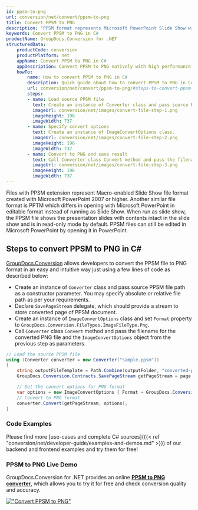 ```yaml
---
id: ppsm-to-png
url: conversion/net/convert/ppsm-to-png
title: Convert PPSM to PNG
description: "PPSM format represents Microsoft PowerPoint Slide Show with .ppsm extension. Learn how to convert PPSM to PNG file programmatically in C# language using GroupDocs.Conversion for .NET library."
keywords: Convert PPSM to PNG in C#
productName: GroupDocs.Conversion for .NET
structuredData:
    productCode: conversion
    productPlatform: net
    appName: Convert PPSM to PNG in C#
    appDescription: Convert PPSM to PNG natively with high performance using C# language and server side GroupDocs.Conversion for .NET APIs, without the use of any software like Microsoft or Open Office.
    howTo:
        name: How to convert PPSM to PNG in C# 
        description: Quick guide about how to convert PPSM to PNG in C# with high performance and accuracy.
        url: conversion/net/convert/ppsm-to-png/#steps-to-convert-ppsm-to-png-in-c
        steps:
        - name: Load source PPSM file 
          text: Create an instance of Converter class and pass source PPSM file path as a constructor parameter. You may specify absolute or relative file path as per your requirements. 
          imageUrl: conversion/net/images/convert-file-step-1.png
          imageHeight: 196
          imageWidth: 737
        - name: Specify convert options 
          text: Create an instance of ImageConvertOptions class.
          imageUrl: conversion/net/images/convert-file-step-2.png
          imageHeight: 196
          imageWidth: 737
        - name: Convert to PNG and save result 
          text: Call Converter class Convert method and pass the filename for the converted HTML file and the ImageConvertOptions object from the previous step as parameters.
          imageUrl: conversion/net/images/convert-file-step-3.png
          imageHeight: 196
          imageWidth: 737
---
```


Files with PPSM extension represent Macro-enabled Slide Show file format created with Microsoft PowerPoint 2007 or higher. Another similar file format is PPTM which differs in opening with Microsoft PowerPoint in editable format instead of running as Slide Show. When run as slide show, the PPSM file shows the presentation slides with contents intact in the slide show and is in read-only mode by default. PPSM files can still be edited in Microsoft PowerPoint by opening it in PowerPoint.

## Steps to convert PPSM to PNG in C#

[GroupDocs.Conversion](https://products.groupdocs.com/conversion/net) allows developers to convert the PPSM file to PNG format in an easy and intuitive way just using a few lines of code as described below:

* Create an instance of `Converter` class and pass source PPSM file path as a constructor parameter. You may specify absolute or relative file path as per your requirements. 
* Declare `SavePageStream` delegate, which should provide a stream to store converted page of PPSM document.
* Create an instance of `ImageConvertOptions` class and set `Format` property to `GroupDocs.Conversion.FileTypes.ImageFileType.Png`.
* Call `Converter` class `Convert` method and pass the filename for the converted PNG file and the `ImageConvertOptions` object from the previous step as parameters.

```csharp
// Load the source PPSM file
using (Converter converter = new Converter("sample.ppsm"))
{
    string outputFileTemplate = Path.Combine(outputFolder, "converted-page-{0}.png");
    GroupDocs.Conversion.Contracts.SavePageStream getPageStream = page => new FileStream(string.Format(outputFileTemplate, page), FileMode.Create);

    // Set the convert options for PNG format
    var options = new ImageConvertOptions { Format = GroupDocs.Conversion.FileTypes.ImageFileType.Png };   
    // Convert to PNG format
    converter.Convert(getPageStream, options);
}
```

### Code Examples

Please find more [use-cases and complete C# sources]({{< ref "conversion/net/developer-guide/examples-and-demos.md" >}}) of our backend and frontend examples and try them for free!

### PPSM to PNG Live Demo

GroupDocs.Conversion for .NET provides an online [**PPSM to PNG converter**](https://products.groupdocs.app/conversion/ppsm-to-png), which allows you to try it for free and check conversion quality and accuracy.

[!["Convert PPSM to PNG"](conversion/net/images/convert-to-png/convert-ppsm-to-png.png)](https://products.groupdocs.app/conversion/ppsm-to-png)